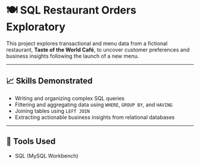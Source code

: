# 🍽️ SQL Restaurant Orders Exploratory

This project explores transactional and menu data from a fictional restaurant, **Taste of the World Café**, to uncover customer preferences and business insights following the launch of a new menu.

---

## 📈 Skills Demonstrated

- Writing and organizing complex SQL queries  
- Filtering and aggregating data using `WHERE`, `GROUP BY`, and `HAVING`  
- Joining tables using `LEFT JOIN`  
- Extracting actionable business insights from relational databases  

---

## 🧰 Tools Used

- SQL (MySQL Workbench)
